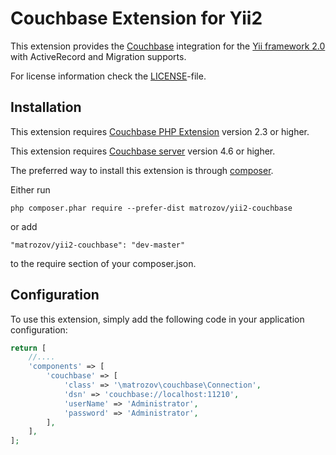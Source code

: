 Couchbase Extension for Yii2
============================

This extension provides the [Couchbase](https://couchbase.com) integration for the [Yii framework 2.0](http://www.yiiframework.com) with ActiveRecord and Migration supports.

For license information check the [LICENSE](LICENSE.md)-file.

## Installation

This extension requires [Couchbase PHP Extension](https://developer.couchbase.com/documentation/server/current/sdk/php/start-using-sdk.html) version 2.3 or higher.

This extension requires [Couchbase server](https://www.couchbase.com/products/server) version 4.6 or higher.

The preferred way to install this extension is through [composer](http://getcomposer.org/download/).

Either run
```
php composer.phar require --prefer-dist matrozov/yii2-couchbase
```

or add

```
"matrozov/yii2-couchbase": "dev-master"
```

to the require section of your composer.json.

## Configuration

To use this extension, simply add the following code in your application configuration:

```php
return [
    //....
    'components' => [
        'couchbase' => [
            'class' => '\matrozov\couchbase\Connection',
            'dsn' => 'couchbase://localhost:11210',
            'userName' => 'Administrator',
            'password' => 'Administrator',
        ],
    ],
];
```